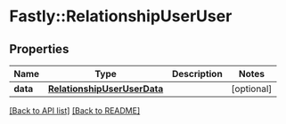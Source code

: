 # Fastly::RelationshipUserUser

## Properties

| Name | Type | Description | Notes |
| ---- | ---- | ----------- | ----- |
| **data** | [**RelationshipUserUserData**](RelationshipUserUserData.md) |  | [optional] |

[[Back to API list]](../../README.md#endpoints) [[Back to README]](../../README.md)

